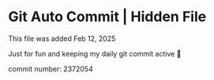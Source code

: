 # Git Auto Commit | Hidden File

This file was added Feb 12, 2025

Just for fun and keeping my daily git commit active 🤪

commit number: 2372054
